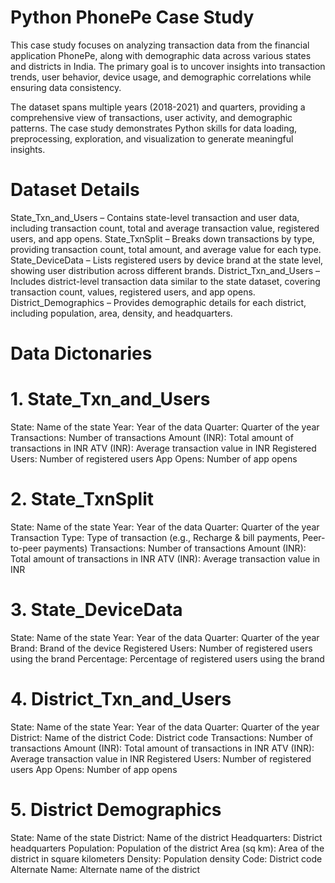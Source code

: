 # Python PhonePe Case Study
This case study focuses on analyzing transaction data from the financial application PhonePe, along with demographic data across various states and districts in India. The primary goal is to uncover insights into transaction trends, user behavior, device usage, and demographic correlations while ensuring data consistency. 

The dataset spans multiple years (2018-2021) and quarters, providing a comprehensive view of transactions, user activity, and demographic patterns. The case study demonstrates Python skills for data loading, preprocessing, exploration, and visualization to generate meaningful insights.

# Dataset Details
State_Txn_and_Users – Contains state-level transaction and user data, including transaction count, total and average transaction value, registered users, and app opens.
State_TxnSplit – Breaks down transactions by type, providing transaction count, total amount, and average value for each type.
State_DeviceData – Lists registered users by device brand at the state level, showing user distribution across different brands.
District_Txn_and_Users – Includes district-level transaction data similar to the state dataset, covering transaction count, values, registered users, and app opens.
District_Demographics – Provides demographic details for each district, including population, area, density, and headquarters.

# Data Dictonaries

# 1. State_Txn_and_Users
State: Name of the state
Year: Year of the data
Quarter: Quarter of the year
Transactions: Number of transactions
Amount (INR): Total amount of transactions in INR
ATV (INR): Average transaction value in INR
Registered Users: Number of registered users
App Opens: Number of app opens

# 2. State_TxnSplit
State: Name of the state
Year: Year of the data
Quarter: Quarter of the year
Transaction Type: Type of transaction (e.g., Recharge & bill payments, Peer-to-peer payments)
Transactions: Number of transactions
Amount (INR): Total amount of transactions in INR
ATV (INR): Average transaction value in INR

# 3. State_DeviceData
State: Name of the state
Year: Year of the data
Quarter: Quarter of the year
Brand: Brand of the device
Registered Users: Number of registered users using the brand
Percentage: Percentage of registered users using the brand

# 4. District_Txn_and_Users
State: Name of the state
Year: Year of the data
Quarter: Quarter of the year
District: Name of the district
Code: District code
Transactions: Number of transactions
Amount (INR): Total amount of transactions in INR
ATV (INR): Average transaction value in INR
Registered Users: Number of registered users
App Opens: Number of app opens

# 5. District Demographics
State: Name of the state
District: Name of the district
Headquarters: District headquarters
Population: Population of the district
Area (sq km): Area of the district in square kilometers
Density: Population density
Code: District code
Alternate Name: Alternate name of the district
